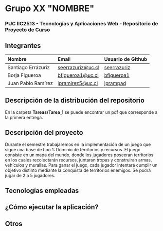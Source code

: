 # Grupo XX "NOMBRE"
### PUC IIC2513 - Tecnologías y Aplicaciones Web - Repositorio de Proyecto de Curso
## Integrantes

| Nombre                | Email       | Usuario de Github |
|:--------------------- |:-------------|:-------------|
| Santiago Errázuriz | seerrazuriz@uc.cl | [seerrazuriz](https://www.github.com/seerrazuriz) |
| Borja Figueroa | bfigueroa1@uc.cl | [bfigueroa1](https://www.github.com/bfigueroa1) |
| Juan Pablo Ramírez | jpramirez5@uc.cl | [jprampad](https://www.github.com/jprampad) |

## Descripción de la distribución del repositorio
En la carpeta __Tareas/Tarea_1__ se puede encontrar un pdf que corresponde a la primera entrega. 

## Descripción del proyecto
Durante el semestre trabajaremos en la implementación de un juego que sigue una base de tipo 1: Dominio de territorios y recursos. El juego consiste en un mapa del mundo, donde los jugadores poseeran territorios en los cuales recolectarán recursos, juntaran tropas y construiran armas, vehículos y murallas. Para ganar el juego, cada jugador intentará cumplir un objetivo distinto mediante la conquista de territorios enemigos. Se podrá jugar de 2 a 5 jugadores.

## Tecnologías empleadas

## ¿Cómo ejecutar la aplicación?

## Otros
